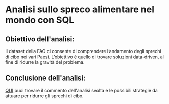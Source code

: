 # Analisi sullo spreco alimentare nel mondo con SQL
## Obiettivo dell'analisi:
Il dataset della FAO ci consente di comprendere l’andamento degli sprechi di cibo nei vari Paesi. 
L’obiettivo è quello di trovare soluzioni data-driven, al fine di ridurre la gravità del problema.

## Conclusione dell'analisi:
[QUI](https://github.com/Sara-Panarisi/Analisi_spreco_alimentare_SQL/files/10277372/Commento_analisi.pptx) puoi trovare il commento dell'analisi svolta 
e le possibili strategie da attuare per ridurre gli sprechi di cibo.
